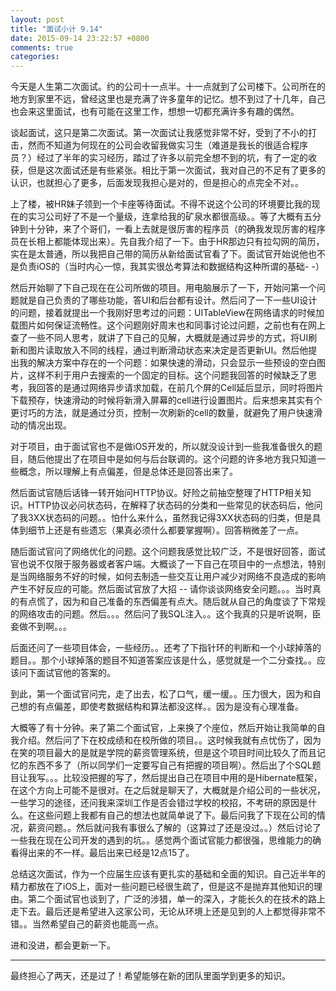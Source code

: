 ```yaml
---
layout: post
title: "面试小计 9.14"
date: 2015-09-14 23:22:57 +0800
comments: true
categories: 
---
```


今天是人生第二次面试。约的公司十一点半。十一点就到了公司楼下。公司所在的地方到家里不远，曾经这里也是充满了许多童年的记忆。想不到过了十几年，自己也会来这里面试，也有可能在这里工作，想想一切都充满许多有趣的偶然。

谈起面试，这只是第二次面试。第一次面试让我感觉非常不好，受到了不小的打击，然而不知道为何现在的公司会收留我做实习生（难道是我长的很适合程序员？）经过了半年的实习经历，踏过了许多以前完全想不到的坑，有了一定的收获，但是这次面试还是有些紧张。相比于第一次面试，我对自己的不足有了更多的认识，也就担心了更多，后面发现我担心是对的，但是担心的点完全不对。。

上了楼，被HR妹子领到一个卡座等待面试。不得不说这个公司的环境要比我的现在的实习公司好了不是一个量级，连拿给我的矿泉水都很高级。。等了大概有五分钟到十分钟，来了个哥们，一看上去就是很厉害的程序员（的确我发现厉害的程序员在长相上都能体现出来）。先自我介绍了一下。由于HR那边只有拉勾网的简历，实在是太普通，所以我把自己带的简历从新给面试官看了下。面试官开始说他也不是负责iOS的（当时内心一惊，我其实很怂考算法和数据结构这种所谓的基础- -）

然后开始聊了下自己现在在公司所做的项目。用电脑展示了一下，开始问第一个问题就是自己负责的了哪些功能，答UI和后台都有设计。然后问了一下一些UI设计的问题，接着就提出一个我刚好思考过的问题：UITableView在网络请求的时候加载图片如何保证流畅性。这个问题刚好周末也和同事讨论过问题，之前也有在网上查了一些不同人思考，就讲了下自己的见解，大概就是通过异步的方式，将UI刷新和图片读取放入不同的线程，通过判断滑动状态来决定是否更新UI。然后他提出我的解决方案中存在的一个问题：如果快速的滑动，只会显示一些预设的空白图片，这样不利于用户去搜索的一个固定的目标。这个问题我回答的时候缺乏了思考，我回答的是通过网络异步请求加载，在前几个屏的Cell延后显示，同时将图片下载预存，快速滑动的时候将新滑入屏幕的cell进行设置图片。后来想来其实有个更讨巧的方法，就是通过分页，控制一次刷新的cell的数量，就避免了用户快速滑动的情况出现。

对于项目，由于面试官也不是做iOS开发的，所以就没设计到一些我准备很久的题目，随后他提出了在项目中是如何与后台联调的。这个问题的许多地方我只知道一些概念，所以理解上有点偏差，但是总体还是回答出来了。

然后面试官随后话锋一转开始问HTTP协议。好险之前抽空整理了HTTP相关知识。HTTP协议必问状态码，在解释了状态码的分类和一些常见的状态码后，他问了我3XX状态码的问题。。怕什么来什么，虽然我记得3XX状态码的归类，但是具体到细节上还是有些遗忘（果真必须什么都要掌握啊）。回答稍微差了一点。

随后面试官问了网络优化的问题。这个问题我感觉比较广泛，不是很好回答，面试官也说不仅限于服务器或者客户端。大概谈了一下自己在项目中的一点想法，特别是当网络服务不好的时候，如何去制造一些交互让用户减少对网络不良造成的影响产生不好反应的可能。然后面试官放了大招 -- 请你谈谈网络安全问题。。。当时真的有点慌了，因为和自己准备的东西偏差有点大。随后就从自己的角度谈了下常规的网络攻击的问题。然后。。。然后问了我SQL注入。。这个我真的只是听说啊，臣妾做不到啊。。。

后面还问了一些项目体会，一些经历。。还考了下指针环的判断和一个小球掉落的题目。。那个小球掉落的题目不知道答案应该是什么，感觉就是一个二分查找。。应该问下面试官他的答案的。

到此，第一个面试官问完，走了出去，松了口气，缓一缓。。压力很大，因为和自己想的有点偏差，即使考数据结构和算法都没这样。。因为是没有心理准备。

大概等了有十分钟。来了第二个面试官，上来换了个座位，然后开始让我简单的自我介绍。然后问了下在校成绩和在校所做的项目。。这时候我就有点忧伤了，因为在笑的项目最大的是就是学院的薪资管理系统，但是这个项目时间比较久了而且记忆的东西不多了（所以同学们一定要写自己有把握的项目啊）。然后出了个SQL题目让我写。。。比较没把握的写了，然后提出自己在项目中用的是Hibernate框架，在这个方向上可能不是很对。在之后就是聊天了，大概就是介绍公司的一些状况，一些学习的途径，还问我来深圳工作是否会错过学校的校招，不考研的原因是什么。在这些问题上我都有自己的想法也就简单说了下。最后问我了下现在公司的情况，薪资问题。。然后就问我有事很么了解的（这算过了还是没过。。）然后讨论了一些我在现在公司开发的遇到的坑。。感觉两个面试官能力都很强，思维能力的确看得出来的不一样。最后出来已经是12点15了。


总结这次面试，作为一个应届生应该有更扎实的基础和全面的知识。自己近半年的精力都放在了iOS上，面对一些问题已经很生疏了，但是这不是抛弃其他知识的理由。第二个面试官也谈到了，广泛的涉猎，单一的深入，才能长久的在技术的路上走下去。最后还是希望进入这家公司，无论从环境上还是见到的人上都觉得非常不错。。当然希望自己的薪资也能高一点。

进和没进，都会更新一下。

***

最终担心了两天，还是过了！希望能够在新的团队里面学到更多的知识。

